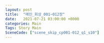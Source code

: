 ```yaml
---
layout: post
title:  "메인_회상_001~012장"
date:   2021-07-21 03:00:00 +0000
categories: Main
Tags: Story Main
SceneCode: ["scene_skip_cp001-012_q1_s10"]
---
```

